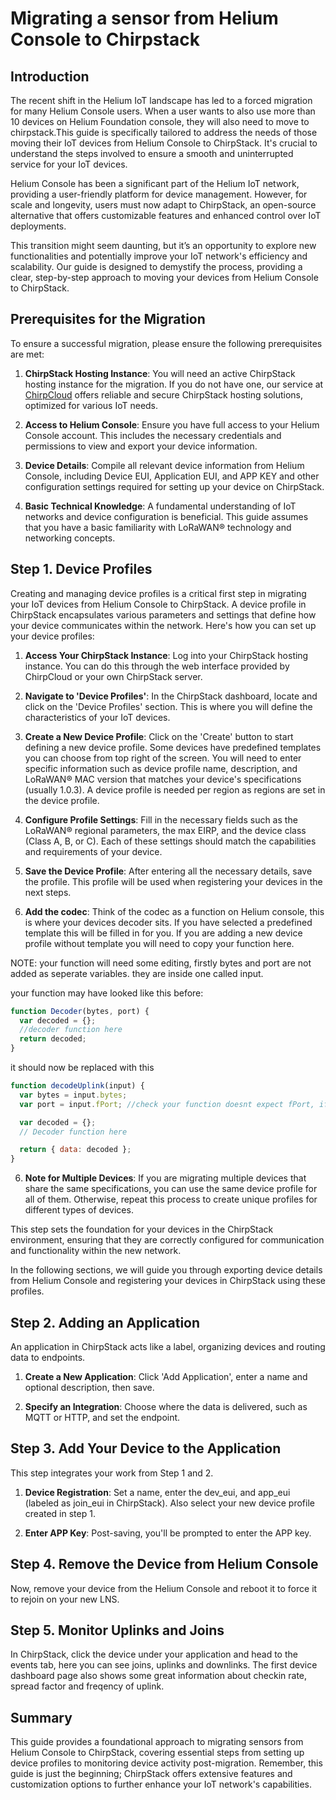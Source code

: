 # Migrating a sensor from Helium Console to Chirpstack

## Introduction

The recent shift in the Helium IoT landscape has led to a forced migration for many Helium Console users. When a user wants to also use more than 10 devices on Helium Foundation console, they will also need to move to chirpstack.This guide is specifically tailored to address the needs of those moving their IoT devices from Helium Console to ChirpStack. It's crucial to understand the steps involved to ensure a smooth and uninterrupted service for your IoT devices.

Helium Console has been a significant part of the Helium IoT network, providing a user-friendly platform for device management. However, for scale and longevity, users must now adapt to ChirpStack, an open-source alternative that offers customizable features and enhanced control over IoT deployments.

This transition might seem daunting, but it’s an opportunity to explore new functionalities and potentially improve your IoT network's efficiency and scalability. Our guide is designed to demystify the process, providing a clear, step-by-step approach to moving your devices from Helium Console to ChirpStack.

## Prerequisites for the Migration

To ensure a successful migration, please ensure the following prerequisites are met:

1. **ChirpStack Hosting Instance**: You will need an active ChirpStack hosting instance for the migration. If you do not have one, our service at [ChirpCloud](https://chirpcloud.co.uk) offers reliable and secure ChirpStack hosting solutions, optimized for various IoT needs.

2. **Access to Helium Console**: Ensure you have full access to your Helium Console account. This includes the necessary credentials and permissions to view and export your device information.

3. **Device Details**: Compile all relevant device information from Helium Console, including Device EUI, Application EUI, and APP KEY and other configuration settings required for setting up your device on ChirpStack.

4. **Basic Technical Knowledge**: A fundamental understanding of IoT networks and device configuration is beneficial. This guide assumes that you have a basic familiarity with LoRaWAN® technology and networking concepts.

## Step 1. Device Profiles

Creating and managing device profiles is a critical first step in migrating your IoT devices from Helium Console to ChirpStack. A device profile in ChirpStack encapsulates various parameters and settings that define how your device communicates within the network. Here's how you can set up your device profiles:

1. **Access Your ChirpStack Instance**: Log into your ChirpStack hosting instance. You can do this through the web interface provided by ChirpCloud or your own ChirpStack server.

2. **Navigate to 'Device Profiles'**: In the ChirpStack dashboard, locate and click on the 'Device Profiles' section. This is where you will define the characteristics of your IoT devices.

3. **Create a New Device Profile**: Click on the 'Create' button to start defining a new device profile. Some devices have predefined templates you can choose from top right of the screen. You will need to enter specific information such as device profile name, description, and LoRaWAN® MAC version that matches your device's specifications (usually 1.0.3). A device profile is needed per region as regions are set in the device profile.

4. **Configure Profile Settings**: Fill in the necessary fields such as the LoRaWAN® regional parameters, the max EIRP, and the device class (Class A, B, or C). Each of these settings should match the capabilities and requirements of your device.

5. **Save the Device Profile**: After entering all the necessary details, save the profile. This profile will be used when registering your devices in the next steps.

6. **Add the codec**: Think of the codec as a function on Helium console, this is where your devices decoder sits. If you have selected a predefined template this will be filled in for you. If you are adding a new device profile without template you will need to copy your function here.

NOTE: your function will need some editing, firstly bytes and port are not added as seperate variables. they are inside one called input.

your function may have looked like this before:

```javascript
function Decoder(bytes, port) {
  var decoded = {};
  //decoder function here
  return decoded;
}
```

it should now be replaced with this

```javascript
function decodeUplink(input) {
  var bytes = input.bytes;
  var port = input.fPort; //check your function doesnt expect fPort, if it does rename the var.

  var decoded = {};
  // Decoder function here

  return { data: decoded };
}
```

6. **Note for Multiple Devices**: If you are migrating multiple devices that share the same specifications, you can use the same device profile for all of them. Otherwise, repeat this process to create unique profiles for different types of devices.

This step sets the foundation for your devices in the ChirpStack environment, ensuring that they are correctly configured for communication and functionality within the new network.

In the following sections, we will guide you through exporting device details from Helium Console and registering your devices in ChirpStack using these profiles.

## Step 2. Adding an Application

An application in ChirpStack acts like a label, organizing devices and routing data to endpoints.

1. **Create a New Application**: Click 'Add Application', enter a name and optional description, then save.

2. **Specify an Integration**: Choose where the data is delivered, such as MQTT or HTTP, and set the endpoint.

## Step 3. Add Your Device to the Application

This step integrates your work from Step 1 and 2.

1. **Device Registration**: Set a name, enter the dev_eui, and app_eui (labeled as join_eui in ChirpStack). Also select your new device profile created in step 1.

2. **Enter APP Key**: Post-saving, you'll be prompted to enter the APP key.

## Step 4. Remove the Device from Helium Console

Now, remove your device from the Helium Console and reboot it to force it to rejoin on your new LNS.

## Step 5. Monitor Uplinks and Joins

In ChirpStack, click the device under your application and head to the events tab, here you can see joins, uplinks and downlinks. The first device dashboard page also shows some great information about checkin rate, spread factor and freqency of uplink.

## Summary

This guide provides a foundational approach to migrating sensors from Helium Console to ChirpStack, covering essential steps from setting up device profiles to monitoring device activity post-migration. Remember, this guide is just the beginning; ChirpStack offers extensive features and customization options to further enhance your IoT network's capabilities.
